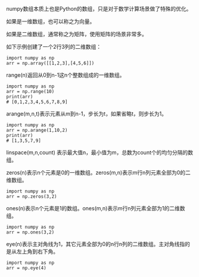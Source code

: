 
numpy数组本质上也是Python的数组，只是对于数学计算场景做了特殊的优化。

如果是一维数组，也可以称之为向量。

如果是二维数组，通常称之为矩阵，使用矩阵的场景非常多。

如下示例创建了一个2行3列的二维数组：

```
import numpy as np
arr = np.array([[1,2,3],[4,5,6]])
```

range(n)返回从0到n-1这n个整数组成的一维数组。


```
import numpy as np
arr = np.range(10)
print(arr)
# [0,1,2,3,4,5,6,7,8,9]
```

arange(m,n,t)表示元素从m到n-1，步长为t，如果省略t，则步长为1。

```
import numpy as np
arr = np.arange(1,10,2)
print(arr)
# [1,3,5,7,9]
```

linspace(m,n,count) 表示最大值n，最小值为m，总数为count个的均匀分隔的数组。

zeros(n)表示n个元素是0的一维数组。zeros(m,n)表示m行n列元素全部为0的二维数组。

```
import numpy as np
arr = np.zeros(3,2)
```


ones(n)表示n个元素是1的数组。ones(m,n)表示m行n列元素全部为1的二维数组。

```
import numpy as np
arr = np.ones(3,2)
```

eye(n)表示主对角线为1，其它元素全部为0的n行n列的二维数组。主对角线指的是从左上角到右下角。

```
import numpy as np
arr = np.eye(4)
```


